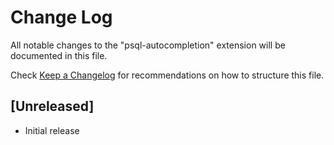 # Change Log

All notable changes to the "psql-autocompletion" extension will be documented in this file.

Check [Keep a Changelog](http://keepachangelog.com/) for recommendations on how to structure this file.

## [Unreleased]

- Initial release